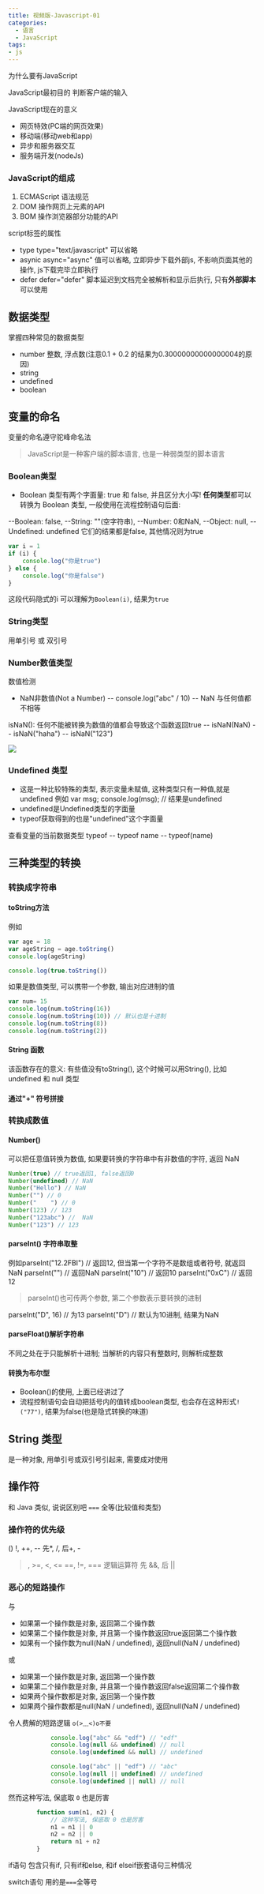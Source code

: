 ```yaml
---
title: 视频版-Javascript-01
categories:
  - 语言
  - JavaScript
tags:
- js
---
```


为什么要有JavaScript

JavaScript最初目的
  判断客户端的输入

JavaScript现在的意义

* 网页特效(PC端的网页效果)
* 移动端(移动web和app)
* 异步和服务器交互
* 服务端开发(nodeJs)

### JavaScript的组成

1. ECMAScript
  语法规范
2. DOM
  操作网页上元素的API
3. BOM
  操作浏览器部分功能的API

script标签的属性

* type
type="text/javascript"
可以省略
* asynic
async="async"
值可以省略, 立即异步下载外部js, 不影响页面其他的操作, js下载完毕立即执行
* defer
defer="defer"
脚本延迟到文档完全被解析和显示后执行, 只有**外部脚本**可以使用

## 数据类型

掌握四种常见的数据类型

* number
整数, 浮点数(注意0.1 + 0.2 的结果为0.30000000000000004的原因)
* string
* undefined
* boolean

## 变量的命名

变量的命名遵守驼峰命名法

> JavaScript是一种客户端的脚本语言, 也是一种弱类型的脚本语言

### Boolean类型

* Boolean 类型有两个字面量: true 和 false, 并且区分大小写!
**任何类型**都可以转换为 Boolean 类型, 一般使用在流程控制语句后面:

--Boolean: false,
--String: ""(空字符串),
--Number: 0和NaN,
--Object: null,
--Undefined: undefined
它们的结果都是false, 其他情况则为true

```js
var i = 1
if (i) {
    console.log("你是true")
} else {
    console.log("你是false")
}
```

这段代码隐式的i 可以理解为`Boolean(i)`, 结果为`true`

### String类型

用单引号 或 双引号

### Number数值类型

数值检测

* NaN非数值(Not a Number)
-- console.log("abc" / 10)
-- NaN 与任何值都不相等

isNaN(): 任何不能被转换为数值的值都会导致这个函数返回true
-- isNaN(NaN)
-- isNaN("haha")
-- isNaN("123")

![](https://upload-images.jianshu.io/upload_images/1662509-f35fc7c7271e877f.png?imageMogr2/auto-orient/strip%7CimageView2/2/w/1240)

### Undefined 类型

* 这是一种比较特殊的类型, 表示变量未赋值, 这种类型只有一种值,就是undefined
例如
var msg;
console.log(msg); // 结果是undefined
* undefined是Undefined类型的字面量
* typeof获取得到的也是"undefined"这个字面量

查看变量的当前数据类型
typeof
-- typeof name
-- typeof(name)

## 三种类型的转换

### 转换成字符串

#### toString方法

例如

```Javascript
var age = 18
var ageString = age.toString()
console.log(ageString)

console.log(true.toString())
```

如果是数值类型, 可以携带一个参数, 输出对应进制的值

```Javascript
var num= 15
console.log(num.toString(16))
console.log(num.toString(10)) // 默认也是十进制
console.log(num.toString(8))
console.log(num.toString(2))
```

#### String 函数

该函数存在的意义: 有些值没有toString(), 这个时候可以用String(), 比如undefined 和 null 类型

#### 通过"+" 符号拼接

### 转换成数值

#### Number()

可以把任意值转换为数值, 如果要转换的字符串中有非数值的字符, 返回 NaN

```javascript
Number(true) // true返回1, false返回0
Number(undefined) // NaN
Number("Hello") // NaN
Number("") // 0
Number("    ") // 0
Number(123) // 123
Number("123abc") //  NaN
Number("123") // 123
```

#### parseInt() 字符串取整

例如parseInt("12.2FBI") // 返回12, 但当第一个字符不是数组或者符号, 就返回NaN
parseInt("") // 返回NaN
parseInt("10") // 返回10
parseInt("0xC") // 返回12

> parseInt()也可传两个参数, 第二个参数表示要转换的进制

parseInt("D", 16) // 为13
parseInt("D") // 默认为10进制, 结果为NaN

#### parseFloat()解析字符串

不同之处在于只能解析十进制;
当解析的内容只有整数时, 则解析成整数

#### 转换为布尔型

* Boolean()的使用, 上面已经讲过了
* 流程控制语句会自动把括号内的值转成boolean类型, 也会存在这种形式`!("77")`, 结果为false(也是隐式转换的味道)

## String 类型

是一种对象, 用单引号或双引号引起来, 需要成对使用

## 操作符

和 Java 类似, 说说区别吧
`===` 全等(比较值和类型)

### 操作符的优先级

()
!, ++, --
先*, /, 后+, -
>, >=, <, <=
==, !=, ===
逻辑运算符 先 &&, 后 ||

### 恶心的短路操作

与

* 如果第一个操作数是对象, 返回第二个操作数
* 如果第二个操作数是对象, 并且第一个操作数返回true返回第二个操作数
* 如果有一个操作数为null(NaN / undefined), 返回null(NaN / undefined)

或

* 如果第一个操作数是对象, 返回第一个操作数
* 如果第二个操作数是对象, 并且第一个操作数返回false返回第二个操作数
* 如果两个操作数都是对象, 返回第一个操作数
* 如果两个操作数都是null(NaN / undefined), 返回null(NaN / undefined)

令人费解的短路逻辑 `o(>﹏<)o不要`

```Javascript
            console.log("abc" && "edf") // "edf"
            console.log(null && undefined) // null
            console.log(undefined && null) // undefined

            console.log("abc" || "edf") // "abc"
            console.log(null || undefined) // undefined
            console.log(undefined || null) // null
```

然而这种写法, 保底取 `0` 也是厉害

```Javascript
        function sum(n1, n2) {
            // 这种写法, 保底取 0 也是厉害
            n1 = n1 || 0
            n2 = n2 || 0
            return n1 + n2
        }
```

if语句
包含只有if, 只有if和else, 和if elseif嵌套语句三种情况

switch语句
用的是`===`全等号
